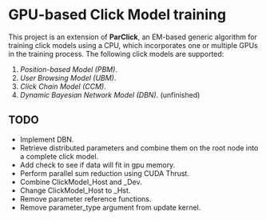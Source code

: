 # GPU-based Click Model training

This project is an extension of **ParClick**, an EM-based generic algorithm for
training click models using a CPU, which incorporates one or multiple GPUs in
the training process. The following click models are supported:

1. *Position-based Model (PBM)*.
2. *User Browsing Model (UBM)*.
3. *Click Chain Model (CCM)*.
4. *Dynamic Bayesian Network Model (DBN)*. (unfinished)

## TODO

- Implement DBN.
- Retrieve distributed parameters and combine them on the root node into a complete click model.
- Add check to see if data will fit in gpu memory.
- Perform parallel sum reduction using CUDA Thrust.
- Combine ClickModel_Host and _Dev.
- Change ClickModel_Host to _Hst.
- Remove parameter reference functions.
- Remove parameter_type argument from update kernel.